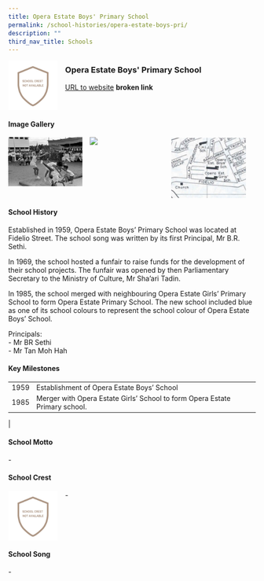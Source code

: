 ```yaml
---
title: Opera Estate Boys' Primary School
permalink: /school-histories/opera-estate-boys-pri/
description: ""
third_nav_title: Schools
---
```

<img src="/images/operaestateboys1.png" style="width:20%;margin-right:15px;" align = "left">

### **Opera Estate Boys' Primary School**
[URL to website](https://academyofsingaporeteachers.moe.edu.sg/moehc/school-histories/school/-) **broken link**

<br clear="left">

#### **Image Gallery**

<p><a href="https://staging.d1yxymztqoj7qn.amplifyapp.com/images/operaestateboys2.jpg">  
<img src="/images/operaestateboys2.jpg" style="width:30%;margin-right:15px;" align = "left">
</a></p>

<p><a href="https://staging.d1yxymztqoj7qn.amplifyapp.com/images/operaestateboys3.jpg">  
<img src="/images/operaestateboys3.jpg" style="width:30%;margin-right:15px;" align = "left">
</a></p>

<p><a href="https://staging.d1yxymztqoj7qn.amplifyapp.com/images/operaestateboys4.jpg">  
<img src="/images/operaestateboys4.jpg" style="width:30%;margin-right:15px;" align = "left">
</a></p>

<br clear="left">

#### **School History**
Established in 1959, Opera Estate Boys’ Primary School was located at Fidelio Street. The school song was written by its first Principal, Mr B.R. Sethi.  
  
In 1969, the school hosted a funfair to raise funds for the development of their school projects. The funfair was opened by then Parliamentary Secretary to the Ministry of Culture, Mr Sha’ari Tadin.   
  
In 1985, the school merged with neighbouring Opera Estate Girls’ Primary School to form Opera Estate Primary School. The new school included blue as one of its school colours to represent the school colour of Opera Estate Boys’ School.

Principals:<br>
\- Mr BR Sethi<br>
\- Mr Tan Moh Hah 

#### **Key Milestones**

|  |  |
|:---:|---|
| 1959 | Establishment of Opera Estate Boys’ School |
| 1985 | Merger with Opera Estate Girls’ School to form Opera Estate Primary school. |
|

#### **School Motto**
\-

#### **School Crest**
<img src="/images/operaestateboys1.png" style="width:20%;margin-right:15px;" align = "left">

\-

<br clear="left">

#### **School Song**
\-